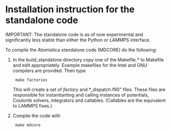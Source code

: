 Installation instruction for the standalone code
================================================

IMPORTANT: The standalone code is as of now experimental and significantly
less stable than either the Python or LAMMPS interface.

To compile the Atomistica standalone code (MDCORE) do the following:

1. In the build_standalone directory copy one of the Makefile.* to Makefile and
   edit appropriately. Example makefiles for the Intel and GNU compilers are
   provided. Then type

        make factories

   This will create a set of *_factory_* and *_dispatch.f90" files. These files
   are responsible for instantianting and calling instances of potentials,
   Coulomb solvers, integrators and callables. (Callables are the equivalent to
   LAMMPS fixes.)


2. Compile the code with

        make mdcore
